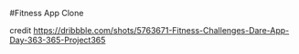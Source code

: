 #Fitness App Clone

credit https://dribbble.com/shots/5763671-Fitness-Challenges-Dare-App-Day-363-365-Project365
